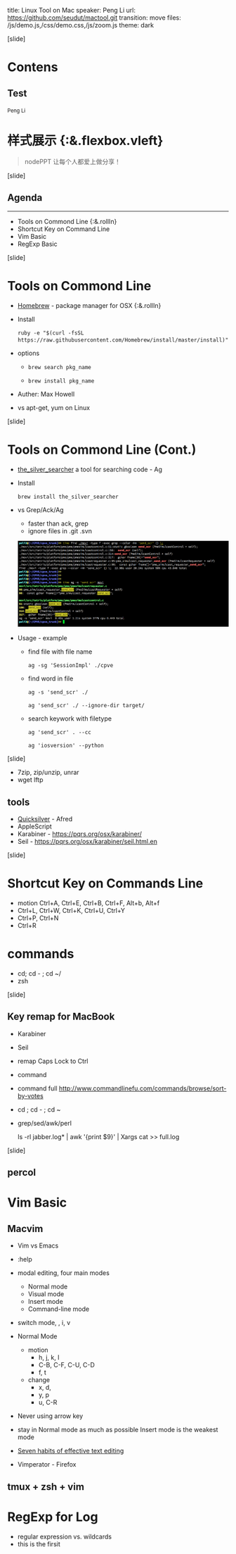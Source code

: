 title: Linux Tool on Mac
speaker: Peng Li
url: https://github.com/seudut/mactool.git
transition: move
files: /js/demo.js,/css/demo.css,/js/zoom.js
theme: dark
<!-- 
这些都不是我自己的，都是从网上别人开发的工具，都是开源，免费的
Powered By nodePPT [](https://github.com/ksky521/nodePPT)
-->

[slide]
# Contens
## Test
<small> Peng Li </small>

# 样式展示 {:&.flexbox.vleft}
> nodePPT 让每个人都爱上做分享！

[slide]
## Agenda
---
* Tools on Commond Line {:&.rollIn}
* Shortcut Key on Command Line
* Vim Basic
* RegExp Basic

[slide]

# Tools on Commond Line
* [Homebrew](http://brew.sh/) - package manager for OSX {:&.rollIn}
 * Install

    <pre><code class="ruby">ruby -e "$(curl -fsSL https://raw.githubusercontent.com/Homebrew/install/master/install)"</code></pre>
 
 * options
   * <pre><code class="ruby">brew search pkg_name</code></pre> 
   * <pre><code class="ruby">brew install pkg_name</code></pre> 

 * Auther: Max Howell 
 * vs apt-get, yum on Linux

[slide]

# Tools on Commond Line (Cont.)
<!-- * [the\_silver\_searcher](http://geoff.greer.fm/ag/) a tool for searching code - Ag {:&.rollIn}-->
* [the\_silver\_searcher](http://geoff.greer.fm/ag/) a tool for searching code - Ag

 * Install

     <pre><code class="ruby">brew install the_silver_searcher</code></pre>

 * vs Grep/Ack/Ag
   * faster than ack, grep
   * ignore files in .git .svn

   ![Alt text](/ag_grep.png)


 * Usage - example
    * find file with file name 
      <pre><code class="bash">ag -sg 'SessionImpl' ./cpve</code></pre>
    * find word in file
      <pre><code class="bash">ag -s 'send_scr' ./</code></pre>
      <pre><code class="bash">ag 'send_scr' ./ --ignore-dir target/</code></pre>
    * search keywork with filetype
      <pre><code class="bash">ag 'send_scr' . --cc</code></pre>
      <pre><code class="bash">ag 'iosversion' --python </code></pre>


[slide]

* 7zip, zip/unzip, unrar
* wget lftp
## tools
* [Quicksilver](http://qsapp.com/)  - Afred
 * AppleScript
* Karabiner - <https://pqrs.org/osx/karabiner/>
* Seil - <https://pqrs.org/osx/karabiner/seil.html.en>

[slide]

# Shortcut Key on Commands Line
* motion Ctrl+A, Ctrl+E, Ctrl+B, Ctrl+F, Alt+b, Alt+f
* Ctrl+L, Ctrl+W, Ctrl+K, Ctrl+U, Ctrl+Y
* Ctrl+P, Ctrl+N
* Ctrl+R 

# commands
* cd; cd - ; cd ~/
* zsh 

[slide]
## Key remap for MacBook
* Karabiner
* Seil
* remap Caps Lock to Ctrl
* command 
 *  command full
<http://www.commandlinefu.com/commands/browse/sort-by-votes>
 * cd ; cd - ; cd ~
 * grep/sed/awk/perl

    ls -rl jabber.log*  | awk '{print $9}' | Xargs cat >> full.log

[slide]
## percol

# Vim Basic
## Macvim
* Vim vs Emacs
* :help
* modal editing, four main modes
  * Normal mode
  * Visual mode
  * Insert mode
  * Command-line mode

* switch mode, <Esc>, i, v

* Normal Mode
  * motion
    * h, j, k, l
    * C-B, C-F, C-U, C-D
    * f, t
  * change
    * x, d, 
    * y, p
    * u, C-R

* Never using arrow key

* stay in Normal mode as much as possible
  Insert mode is the weakest mode
* [Seven habits of effective text editing](http://www.moolenaar.net/habits.html)

* Vimperator - Firefox

## tmux + zsh + vim

# RegExp for Log 
* regular expression vs. wildcards
* this is the firsit
